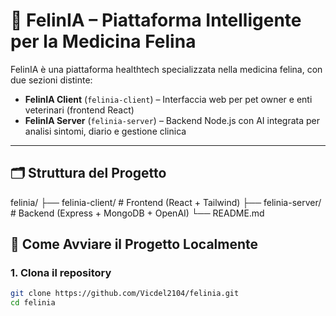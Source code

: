 # 🐾 FelinIA – Piattaforma Intelligente per la Medicina Felina

FelinIA è una piattaforma healthtech specializzata nella medicina felina, con due sezioni distinte:

- **FelinIA Client** (`felinia-client`) – Interfaccia web per pet owner e enti veterinari (frontend React)
- **FelinIA Server** (`felinia-server`) – Backend Node.js con AI integrata per analisi sintomi, diario e gestione clinica

---

## 🗂️ Struttura del Progetto 
felinia/
├── felinia-client/      # Frontend (React + Tailwind)
├── felinia-server/      # Backend (Express + MongoDB + OpenAI)
└── README.md


## 🚀 Come Avviare il Progetto Localmente

### 1. Clona il repository

```bash
git clone https://github.com/Vicdel2104/felinia.git
cd felinia
